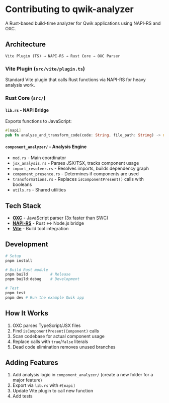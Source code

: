 # Contributing to qwik-analyzer

A Rust-based build-time analyzer for Qwik applications using NAPI-RS and OXC.

## Architecture

```
Vite Plugin (TS) → NAPI-RS → Rust Core → OXC Parser
```

### Vite Plugin (`src/vite/plugin.ts`)
Standard Vite plugin that calls Rust functions via NAPI-RS for heavy analysis work.

### Rust Core (`src/`)

#### `lib.rs` - NAPI Bridge
Exports functions to JavaScript:
```rust
#[napi]
pub fn analyze_and_transform_code(code: String, file_path: String) -> napi::Result<String>
```

#### `component_analyzer/` - Analysis Engine
- `mod.rs` - Main coordinator
- `jsx_analysis.rs` - Parses JSX/TSX, tracks component usage
- `import_resolver.rs` - Resolves imports, builds dependency graph
- `component_presence.rs` - Determines if components are used
- `transformations.rs` - Replaces `isComponentPresent()` calls with booleans
- `utils.rs` - Shared utilities

## Tech Stack

- **[OXC](https://oxc.rs/)** - JavaScript parser (3x faster than SWC)
- **[NAPI-RS](https://napi.rs/)** - Rust ↔ Node.js bridge
- **[Vite](https://vite.dev/)** - Build tool integration

## Development

```bash
# Setup
pnpm install

# Build Rust module
pnpm build          # Release
pnpm build:debug    # Development

# Test
pnpm test
pnpm dev # Run the example Qwik app
```

## How It Works

1. OXC parses TypeScript/JSX files
2. Find `isComponentPresent(Component)` calls
3. Scan codebase for actual component usage
4. Replace calls with `true`/`false` literals
5. Dead code elimination removes unused branches

## Adding Features

1. Add analysis logic in `component_analyzer/` (create a new folder for a major feature)
2. Export via `lib.rs` with `#[napi]`
3. Update Vite plugin to call new function
4. Add tests